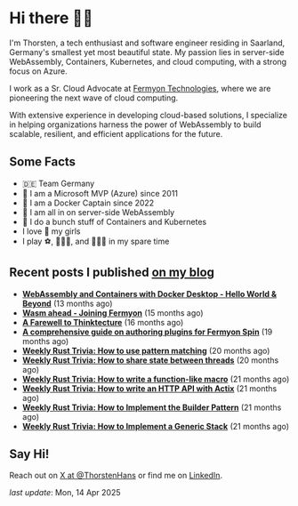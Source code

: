 # Hi there 👋🏼

I'm Thorsten, a tech enthusiast and software engineer residing in Saarland, Germany's smallest yet most beautiful state. My passion lies in server-side WebAssembly, Containers, Kubernetes, and cloud computing, with a strong focus on Azure.

I work as a Sr. Cloud Advocate at [Fermyon Technologies](https://fermyon.com), where we are pioneering the next wave of cloud computing.

With extensive experience in developing cloud-based solutions, I specialize in helping organizations harness the power of WebAssembly to build scalable, resilient, and efficient applications for the future.

## Some Facts

- 🇩🇪 Team Germany
- 🔷 I am a Microsoft MVP (Azure) since 2011
- 🔷 I am a Docker Captain since 2022
- 💜 I am all in on server-side WebAssembly
- 🐳 I do a bunch stuff of Containers and Kubernetes
- I love 💞 my girls
- I play ⚽️, 🏃🏻‍♂️, and 🚴🏼‍♂️ in my spare time

## Recent posts I published [on my blog](https://thorsten-hans.com)

- **[WebAssembly and Containers with Docker Desktop - Hello World & Beyond](https://www.thorsten-hans.com/webassembly-and-containers-with-docker-desktop-hello-world-and-beyond/)** (13 months ago)
- **[Wasm ahead - Joining Fermyon](https://www.thorsten-hans.com/wasm-ahead-joining-fermyon/)** (15 months ago)
- **[A Farewell to Thinktecture](https://www.thorsten-hans.com/farewell-to-thinktecture/)** (16 months ago)
- **[A comprehensive guide on authoring plugins for Fermyon Spin](https://www.thorsten-hans.com/comprehensive-guide-on-authoring-plugins-for-fermyon-spin/)** (19 months ago)
- **[Weekly Rust Trivia: How to use pattern matching](https://www.thorsten-hans.com/weekly-rust-trivia-pattern-matching/)** (20 months ago)
- **[Weekly Rust Trivia: How to share state between threads](https://www.thorsten-hans.com/weekly-rust-trivia-share-state-between-threads/)** (20 months ago)
- **[Weekly Rust Trivia: How to write a function-like macro](https://www.thorsten-hans.com/weekly-rust-trivia-function-like-macros/)** (21 months ago)
- **[Weekly Rust Trivia: How to write an HTTP API with Actix](https://www.thorsten-hans.com/weekly-rust-trivia-http-api-with-actix/)** (21 months ago)
- **[Weekly Rust Trivia: How to Implement the Builder Pattern](https://www.thorsten-hans.com/weekly-rust-trivia-implement-the-builder-pattern/)** (21 months ago)
- **[Weekly Rust Trivia: How to Implement a Generic Stack](https://www.thorsten-hans.com/weekly-rust-trivia-implement-a-generic-stack/)** (21 months ago)

## Say Hi!

Reach out on [X at @ThorstenHans](https://twitter.com/ThorstenHans) or find me on [LinkedIn](https://linkedin.com/in/ThorstenHans).

_last update_: Mon, 14 Apr 2025
